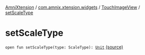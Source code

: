 [AmniXtension](../../index.md) / [com.amnix.xtension.widgets](../index.md) / [TouchImageView](index.md) / [setScaleType](./set-scale-type.md)

# setScaleType

`open fun setScaleType(type: ScaleType): `[`Unit`](https://kotlinlang.org/api/latest/jvm/stdlib/kotlin/-unit/index.html) [(source)](https://github.com/AmniX/AmniXTension/tree/master/AmniXtension/src/main/java/com/amnix/xtension/widgets/TouchImageView.java#L244)
